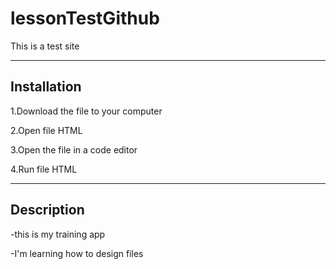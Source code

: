 # lessonTestGithub

This is a test site

---

## Installation

1.Download the file to your computer

2.Open file HTML

3.Open the file in a code editor

4.Run file HTML

---

## Description

-this is my training app

-I'm learning how to design files
